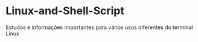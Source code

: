 # Linux-and-Shell-Script
Estudos e informações importantes para vários usos diferentes do terminal Linux
